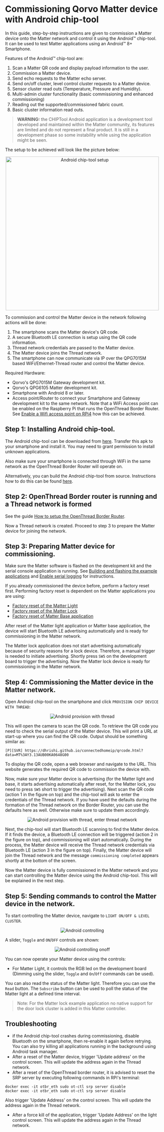 # Commissioning Qorvo Matter device with Android chip-tool

In this guide, step-by-step instructions are given to commission a Matter device onto the Matter network and control
it using the Android&trade; chip-tool. It can be used to test Matter applications using an Android&trade; 8+ Smartphone.

Features of the Android&trade; chip-tool are:
1. Scan a Matter QR code and display payload information to the user.
2. Commission a Matter device.
3. Send echo requests to the Matter echo server.
4. Send on/off cluster, level control cluster requests to a Matter device.
5. Sensor cluster read outs (Temperature, Pressure and Humidity).
6. Multi-admin cluster functionality (basic commissioning and enhanced commissioning)
7. Reading out the supported/commissioned fabric count.
8. Basic cluster information read outs.

> **WARNING:** the CHIPTool Android application is a development tool developed and maintained within the Matter
> community, its features are limited and do not represent a final product. It is still in a development phase so
> some instability while using the application might be seen.

The setup to be achieved will look like the picture below:

<div align="center">
  <img src="../Images/android_chiptool_setup.png" alt="Android chip-tool setup" width=500>
</div>

To commission and control the Matter device in the network following actions will be done:
1) The smartphone scans the Matter device's QR code.
2) A secure Bluetooth LE connection is setup using the QR code information.
3) Thread network credentials are passed to the Matter device.
4) The Matter device joins the Thread network.
5) The smartphone can now communicate via IP over the QPG7015M based WiFi/Ethernet-Thread router and control the Matter
device.

Required Hardware:
- Qorvo's QPG7015M Gateway development kit.
- Qorvo's QPG6105 Matter development kit.
- Smartphone with Android 8 or later.
- Access point/Router to connect your Smartphone and Gateway development kit to the same network. Note that a WiFi Access
point can be enabled on the Raspberry Pi that runs the OpenThread Border Router. See [Enable a Wifi access point on RPi4](setup_qpg7015m_ot_borderrouter.md#enable-a-wifi-access-point-on-rpi4) how this can be achieved.

## Step 1: Installing Android chip-tool.

The Android chip-tool can be downloaded from [here](../../Tools/MatterControllers/Android). Transfer this apk to your smartphone and
install it. You may need to grant permission to install unknown applications.

Also make sure your smartphone is connected through WiFi in the same network as the OpenThread Border Router will
operate on.

Alternatively, you can build the Android chip-tool from source. Instructions how to do this can be found
[here](https://github.com/Qorvo/connectedhomeip/blob/v0.9.9.1/docs/guides/android_building.md).

## Step 2: OpenThread Border router is running and a Thread network is formed
See the guide [How to setup the OpenThread Border Router](setup_qpg7015m_ot_borderrouter.md).

Now a Thread network is created. Proceed to step 3 to prepare the Matter device for joining the network.

## Step 3: Preparing Matter device for commissioning.

Make sure the Matter software is flashed on the development kit and the serial console application is running. See
[Building and flashing the example applications](../../README.md#flashing) and
[Enable serial logging](../../README.md#enable-serial-logging) for instructions.

If you already commissioned the device before, perform a factory reset first. Performing factory reset is dependent on
the Matter applications you are using:
- [Factory reset of the Matter Light](../../Applications/Matter/light/README.md#factory-reset)
- [Factory reset of the Matter Lock](../../Applications/Matter/lock/README.md#factory-reset)
- [Factory reset of Matter Base application](../../Applications/Matter/base/README.md#factory-reset)

After reset of the Matter light application or Matter base application, the device will start Bluetooth LE advertising
automatically and is ready for commissioning in the Matter network.

The Matter lock application does not start advertising automatically because of security reasons for a lock device.
Therefore, a manual trigger is needed to initiate advertising. Shortly press `SW5` on the development board to trigger the
advertising. Now the Matter lock device is ready for commissioning in the Matter network.

## Step 4: Commissioning the Matter device in the Matter network.

Open Android chip-tool on the smartphone and click `PROVISION CHIP DEVICE WITH THREAD`:

<div align="center">
  <img src="../Images/android_chiptool_provision.png" alt="Android provision with thread">
</div>

This will open the camera to scan the QR code. To retrieve the QR code you need to check the serial output of the
Matter device. This will print a URL at start-up where you can find the QR code. Output should be something similar as:

```
[P][SVR] https://dhrishi.github.io/connectedhomeip/qrcode.html?data=MT%3AY3.13AUB00KA0648G00
```

To display the QR code, open a web browser and navigate to the URL. This website generates the required QR code to
commission the device with.

Now, make sure your Matter device is advertising (for the Matter light and base, it starts advertising automatically after reset,
for the Matter lock, you need to press `SW5` short to trigger the advertising). Next scan the QR code (action 1 in the
figure on top) and the chip-tool will ask to enter the credentials of the Thread network. If you have used
the defaults during the formation of the Thread network on the Border Router, you can use the defaults here as well.
Otherwise make sure to update them accordingly.

<div align="center">
  <img src="../Images/android_chiptool_threadnetwork.png" alt="Android provision with thread, enter thread network">
</div>

Next, the chip-tool will start Bluetooth LE scanning to find the Matter device. If it finds the device, a
Bluetooth LE connection will be triggered (action 2 in the figure on top), and commissioning will start automatically.
During the process, the Matter device will receive the Thread network credentials via Bluetooth LE (action 3 in the
figure on top). Finally, the Matter device will join the Thread network and the message `commissioning completed`
appears shortly at the bottom of the screen.

Now the Matter device is fully commissioned in the Matter network and you can start controlling the Matter device using
the Android chip-tool. This will be explained in the next step.

## Step 5: Sending commands to control the Matter device in the network.

To start controlling the Matter device, navigate to `LIGHT ON/OFF & LEVEL CLUSTER`.

<div align="center">
  <img src="../Images/android_chiptool_onoff.png" alt="Android controlling">
</div>

A slider, `Toggle` and `ON`/`OFF` controls are shown:

<div align="center">
  <img src="../Images/android_chiptool_onoffcontrol.png" alt="Android controlling onoff">
</div>

You can now operate your Matter device using the controls:
- For Matter Light, it controls the RGB led on the development board (Dimming using the slider, `Toggle` and `On`/`Off`
commands can be used).

You can also read the status of the Matter light. Therefore you can use the `Read` button. The `Subscribe` button
can be used to poll the status of the Matter light at a defined time interval.

> Note: For the Matter lock example application no native support for the door lock cluster is added in this Matter controller.
## Troubleshooting

- if the Android chip-tool crashes during commissioning, disable Bluetooth on the smartphone, then re-enable it again
before retrying. You can also try killing all applications running in the background using Android task manager.
- After a reset of the Matter device, trigger 'Update address' on the control screen. This will update the address again
in the Thread network.
- After a reset of the OpenThread border router, it is advised to reset the SRP server by executing following commands
in RPi's terminal:
```
docker exec -it otbr_eth sudo ot-ctl srp server disable
docker exec -it otbr_eth sudo ot-ctl srp server disable
```
Also trigger 'Update Address' on the control screen. This will update the address again in the Thread network.
- After a force kill of the application, trigger 'Update Address' on the light control screen. This will update the
address again in the Thread network.
